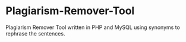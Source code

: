 # Plagiarism-Remover-Tool
Plagiarism Remover Tool written in PHP and MySQL using synonyms to rephrase the sentences. 
